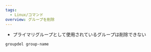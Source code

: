 ```yaml
---
tags:
  - Linux/コマンド
overview: グループを削除
---
```

- プライマリグループとして使用されているグループは削除できない
```bash
groupdel group-name
```